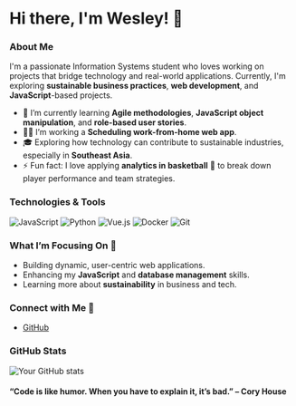 # Hi there, I'm Wesley! 👋

### About Me
I'm a passionate Information Systems student who loves working on projects that bridge technology and real-world applications. Currently, I'm exploring **sustainable business practices**, **web development**, and **JavaScript**-based projects.

- 🌱 I’m currently learning **Agile methodologies**, **JavaScript object manipulation**, and **role-based user stories**.
- 👨‍💻 I’m working a **Scheduling work-from-home web app**.
- 🎓 Exploring how technology can contribute to sustainable industries, especially in **Southeast Asia**.
- ⚡ Fun fact: I love applying **analytics in basketball** 🏀 to break down player performance and team strategies.

### Technologies & Tools
![JavaScript](https://img.shields.io/badge/-JavaScript-black?style=flat-square&logo=javascript)
![Python](https://img.shields.io/badge/-Python-black?style=flat-square&logo=python)
![Vue.js](https://img.shields.io/badge/-Vue.js-black?style=flat-square&logo=vue.js)
![Docker](https://img.shields.io/badge/-Docker-black?style=flat-square&logo=docker)
![Git](https://img.shields.io/badge/-Git-black?style=flat-square&logo=git)

### What I’m Focusing On 🚀
- Building dynamic, user-centric web applications.
- Enhancing my **JavaScript** and **database management** skills.
- Learning more about **sustainability** in business and tech.

### Connect with Me 🤝
- [GitHub](https://github.com/ChinWesley)

### GitHub Stats
![Your GitHub stats](https://github-readme-stats.vercel.app/api?username=ChinWesley&show_icons=true&hide_border=true)

<!-- Optional: Add a joke or a quote to show your personality -->
#### “Code is like humor. When you have to explain it, it’s bad.” – Cory House

<!--
**ChinWesley/ChinWesley** is a ✨ _special_ ✨ repository because its `README.md` (this file) appears on your GitHub profile.

Here are some ideas to get you started:

- 🔭 I’m currently working on ...
- 🌱 I’m currently learning ...
- 👯 I’m looking to collaborate on ...
- 🤔 I’m looking for help with ...
- 💬 Ask me about ...
- 📫 How to reach me: ...
- 😄 Pronouns: ...
- ⚡ Fun fact: ...
-->
